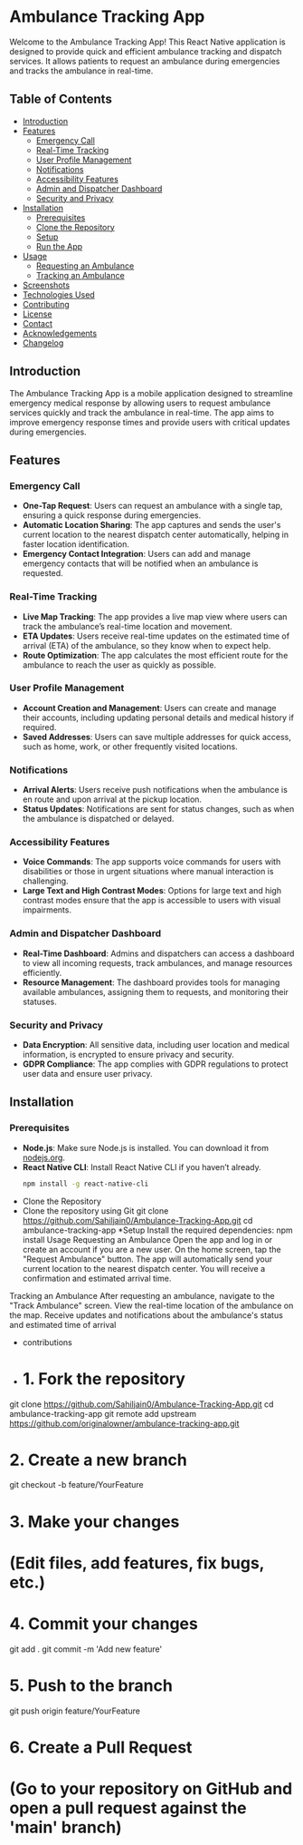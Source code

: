 <!-- Ambulance Tracking App -->
# Ambulance Tracking App

Welcome to the Ambulance Tracking App! This React Native application is designed to provide quick and efficient ambulance tracking and dispatch services. It allows patients to request an ambulance during emergencies and tracks the ambulance in real-time.

## Table of Contents
- [Introduction](#introduction)
- [Features](#features)
  - [Emergency Call](#emergency-call)
  - [Real-Time Tracking](#real-time-tracking)
  - [User Profile Management](#user-profile-management)
  - [Notifications](#notifications)
  - [Accessibility Features](#accessibility-features)
  - [Admin and Dispatcher Dashboard](#admin-and-dispatcher-dashboard)
  - [Security and Privacy](#security-and-privacy)
- [Installation](#installation)
  - [Prerequisites](#prerequisites)
  - [Clone the Repository](#clone-the-repository)
  - [Setup](#setup)
  - [Run the App](#run-the-app)
- [Usage](#usage)
  - [Requesting an Ambulance](#requesting-an-ambulance)
  - [Tracking an Ambulance](#tracking-an-ambulance)
- [Screenshots](#screenshots)
- [Technologies Used](#technologies-used)
- [Contributing](#contributing)
- [License](#license)
- [Contact](#contact)
- [Acknowledgements](#acknowledgements)
- [Changelog](#changelog)

## Introduction
The Ambulance Tracking App is a mobile application designed to streamline emergency medical response by allowing users to request ambulance services quickly and track the ambulance in real-time. The app aims to improve emergency response times and provide users with critical updates during emergencies.

## Features

### Emergency Call
- **One-Tap Request**: Users can request an ambulance with a single tap, ensuring a quick response during emergencies.
- **Automatic Location Sharing**: The app captures and sends the user's current location to the nearest dispatch center automatically, helping in faster location identification.
- **Emergency Contact Integration**: Users can add and manage emergency contacts that will be notified when an ambulance is requested.

### Real-Time Tracking
- **Live Map Tracking**: The app provides a live map view where users can track the ambulance’s real-time location and movement.
- **ETA Updates**: Users receive real-time updates on the estimated time of arrival (ETA) of the ambulance, so they know when to expect help.
- **Route Optimization**: The app calculates the most efficient route for the ambulance to reach the user as quickly as possible.

### User Profile Management
- **Account Creation and Management**: Users can create and manage their accounts, including updating personal details and medical history if required.
- **Saved Addresses**: Users can save multiple addresses for quick access, such as home, work, or other frequently visited locations.

### Notifications
- **Arrival Alerts**: Users receive push notifications when the ambulance is en route and upon arrival at the pickup location.
- **Status Updates**: Notifications are sent for status changes, such as when the ambulance is dispatched or delayed.

### Accessibility Features
- **Voice Commands**: The app supports voice commands for users with disabilities or those in urgent situations where manual interaction is challenging.
- **Large Text and High Contrast Modes**: Options for large text and high contrast modes ensure that the app is accessible to users with visual impairments.

### Admin and Dispatcher Dashboard
- **Real-Time Dashboard**: Admins and dispatchers can access a dashboard to view all incoming requests, track ambulances, and manage resources efficiently.
- **Resource Management**: The dashboard provides tools for managing available ambulances, assigning them to requests, and monitoring their statuses.

### Security and Privacy
- **Data Encryption**: All sensitive data, including user location and medical information, is encrypted to ensure privacy and security.
- **GDPR Compliance**: The app complies with GDPR regulations to protect user data and ensure user privacy.

## Installation

### Prerequisites
- **Node.js**: Make sure Node.js is installed. You can download it from [nodejs.org](https://nodejs.org/).
- **React Native CLI**: Install React Native CLI if you haven’t already.
  ```bash
  npm install -g react-native-cli

* Clone the Repository
* Clone the repository using Git
  git clone https://github.com/Sahiljain0/Ambulance-Tracking-App.git
  cd ambulance-tracking-app
*Setup
Install the required dependencies:
npm install
Usage
Requesting an Ambulance
Open the app and log in or create an account if you are a new user.
On the home screen, tap the "Request Ambulance" button.
The app will automatically send your current location to the nearest dispatch center.
You will receive a confirmation and estimated arrival time.

Tracking an Ambulance
After requesting an ambulance, navigate to the "Track Ambulance" screen.
View the real-time location of the ambulance on the map.
Receive updates and notifications about the ambulance's status and estimated time of arrival

* contributions
* # 1. Fork the repository
git clone  https://github.com/Sahiljain0/Ambulance-Tracking-App.git
cd ambulance-tracking-app
git remote add upstream https://github.com/originalowner/ambulance-tracking-app.git

# 2. Create a new branch
git checkout -b feature/YourFeature

# 3. Make your changes
# (Edit files, add features, fix bugs, etc.)

# 4. Commit your changes
git add .
git commit -m 'Add new feature'

# 5. Push to the branch
git push origin feature/YourFeature

# 6. Create a Pull Request
# (Go to your repository on GitHub and open a pull request against the 'main' branch)

